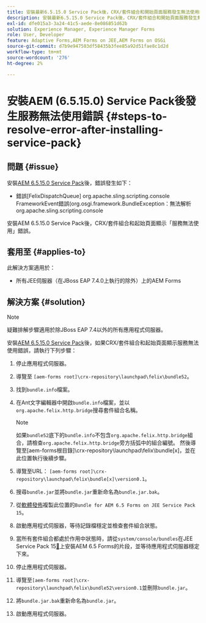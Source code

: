 ```yaml
---
title: 安裝最新6.5.15.0 Service Pack後，CRX/套件組合和開始頁面服務發生無法使用的錯誤
description: 安裝最新6.5.15.0 Service Pack後，CRX/套件組合和開始頁面服務發生無法使用的錯誤
exl-id: dfe015a3-3a24-41c5-aede-8e086851d62b
solution: Experience Manager, Experience Manager Forms
role: User, Developer
feature: Adaptive Forms,AEM Forms on JEE,AEM Forms on OSGi
source-git-commit: d7b9e947503df58435b3fee85a92d51fae8c1d2d
workflow-type: tm+mt
source-wordcount: '276'
ht-degree: 2%

---
```


# 安裝AEM (6.5.15.0) Service Pack後發生服務無法使用錯誤 {#steps-to-resolve-error-after-installing-service-pack}

## 問題 {#issue}

安裝[AEM 6.5.15.0 Service Pack](https://experience.adobe.com/#/downloads/content/software-distribution/en/aem.html?package=/content/software-distribution/en/details.html/content/dam/aem/public/adobe/packages/cq650/servicepack/aem-service-pkg-6.5.15.0.zip)後，錯誤發生如下：
* 錯誤[FelixDispatchQueue] org.apache.sling.scripting.console FrameworkEvent錯誤(org.osgi.framework.BundleException：無法解析org.apache.sling.scripting.console

安裝AEM 6.5.15.0 Service Pack後，CRX/套件組合和起始頁面顯示「服務無法使用」錯誤。

## 套用至 {#applies-to}

此解決方案適用於：
* 所有JEE伺服器（在JBoss EAP 7.4.0上執行的除外）上的AEM Forms

## 解決方案 {#solution}

>[!NOTE]
>
>疑難排解步驟適用於除JBoss EAP 7.4以外的所有應用程式伺服器。

安裝[AEM 6.5.15.0 Service Pack](https://experience.adobe.com/#/downloads/content/software-distribution/en/aem.html?package=/content/software-distribution/en/details.html/content/dam/aem/public/adobe/packages/cq650/servicepack/aem-service-pkg-6.5.15.0.zip)後，如果CRX/套件組合和起始頁面顯示服務無法使用錯誤，請執行下列步驟：

1. 停止應用程式伺服器。
1. 導覽至 `[aem-forms root]\crx-repository\launchpad\felix\bundle52`。
1. 找到`bundle.info`檔案。
1. 在Ant文字編輯器中開啟`bundle.info`檔案，並以`org.apache.felix.http.bridge`搜尋套件組合名稱。

   >[!NOTE]
   >
   >如果`bundle52`底下的`bundle.info`不包含`org.apache.felix.http.bridge`組合，請檢查`org.apache.felix.http.bridge`旁方括弧中的組合編號。 然後導覽至[aem-forms根目錄]\crx-repository\launchpad\felix\bundle[x]，並在此位置執行後續步驟。

1. 導覽至URL： `[aem-forms root]\crx-repository\launchpad\felix\bundle[x]\version0.1`。
1. 搜尋`bundle.jar`並將`bundle.jar`重新命名為`bundle.jar.bak`。
1. 從[軟體發佈](https://experience.adobe.com/#/downloads/content/software-distribution/en/aem.html?package=/content/software-distribution/en/details.html/content/dam/aem/public/adobe/packages/cq650/featurepack/bundle.jar)複製此位置的`Bundle for AEM 6.5 Forms on JEE Service Pack 15`。
1. 啟動應用程式伺服器，等待記錄檔穩定並檢查套件組合狀態。
1. 當所有套件組合都處於作用中狀態時，請從`system/console/bundles`在JEE Service Pack 15[&#128279;](https://experience.adobe.com/#/downloads/content/software-distribution/en/aem.html?package=/content/software-distribution/en/details.html/content/dam/aem/public/adobe/packages/cq650/featurepack/org.apache.felix.http.servlet-api-1.2.0_fragment_full.jar)上安裝AEM 6.5 Forms的片段，並等待應用程式伺服器穩定下來。
1. 停止應用程式伺服器。
1. 導覽至`[aem-forms root]\crx-repository\launchpad\felix\bundle52\version0.1`並刪除`bundle.jar`。
1. 將`bundle.jar.bak`重新命名為`bundle.jar`。
1. 啟動應用程式伺服器。
